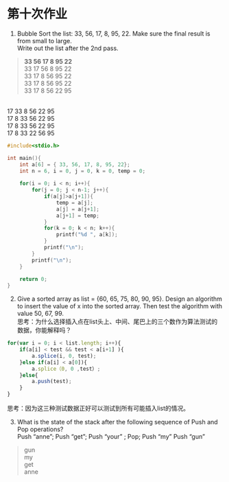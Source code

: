 # 第十次作业


1. Bubble Sort the list: 33, 56, 17, 8, 95, 22. Make sure the final result is from small to large.<br>
Write out the list after the 2nd pass.

>**33 56 17 8 95 22**<br>
>33 17 56 8 95 22 <br>
33 17 8 56 95 22 <br>
33 17 8 56 95 22 <br>
33 17 8 56 22 95 <br>
<br>
17 33 8 56 22 95 <br>
17 8 33 56 22 95 <br>
17 8 33 56 22 95 <br>
17 8 33 22 56 95 <br>


```c
#include<stdio.h>

int main(){
    int a[6] = { 33, 56, 17, 8, 95, 22};
    int n = 6, i = 0, j = 0, k = 0, temp = 0;
    
    for(i = 0; i < n; i++){
        for(j = 0; j < n-1; j++){
            if(a[j]>a[j+1]){
                temp = a[j];
                a[j] = a[j+1];
                a[j+1] = temp;
            }
            for(k = 0; k < n; k++){
                printf("%d ", a[k]);
            }
            printf("\n");
        }
        printf("\n");
    }
    
    return 0;
}

```


2. Give a sorted array as list = {60, 65, 75, 80, 90, 95}. Design an algorithm to insert the value of x into the sorted array. Then test the algorithm with value 50, 67, 99.<br>
思考：为什么选择插入点在list头上、中间、尾巴上的三个数作为算法测试的数据，你能解释吗？

```javascript
for(var i = 0; i < list.length; i++){
    if(a[i] < test && test < a[i+1] ){
        a.splice(i, 0, test);
    }else if(a[i] < a[0]){
        a.splice（0, 0 ,test）;
    }else{
        a.push(test);
    }
}
```

思考：因为这三种测试数据正好可以测试到所有可能插入list的情况。


3. What is the state of the stack after the following sequence of Push and Pop operations? <br>
Push “anne”; Push “get”; Push “your” ; Pop; Push “my” Push “gun”

> gun<br> 
my<br>
get<br>
anne<br>

